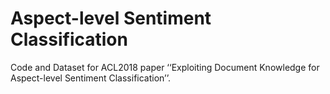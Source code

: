 # Aspect-level Sentiment Classification
Code and Dataset for ACL2018 paper ‘‘Exploiting Document Knowledge for Aspect-level Sentiment Classification’’. 
